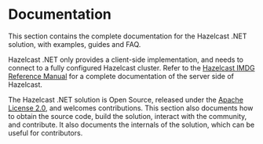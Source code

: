 # Documentation

This section contains the complete documentation for the Hazelcast .NET solution, with examples, guides and FAQ.

Hazelcast .NET only provides a client-side implementation, and needs to connect to a fully configured Hazelcast cluster. Refer to the [Hazelcast IMDG Reference Manual](https://docs.hazelcast.org/docs/latest/manual/html-single/) for a complete documentation of the server side of Hazelcast.

The Hazelcast .NET solution is Open Source, released under the [Apache License 2.0](https://www.apache.org/licenses/LICENSE-2.0), and welcomes contributions. This section also documents how to obtain the source code, build the solution, interact with the community, and contribute. It also documents the internals of the solution, which can be useful for
contributors.